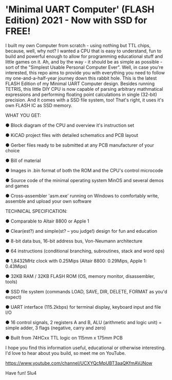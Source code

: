 # 'Minimal UART Computer' (FLASH Edition) 2021 - Now with SSD for FREE!
I built my own Computer from scratch - using nothing but TTL chips, because, well, why not? I wanted a CPU that is easy to understand, fun to build and powerful enough to allow for programming educational stuff and little games on it. Ah, and by the way - it should be as simple as possible - sort of the "Simplest Usable Personal Computer Ever". Well, in case you're interested, this repo aims to provide you with everything you need to follow my one-and-a-half-year journey down this rabbit hole. This is the latest FLASH Edition of my Minimal UART Computer design. Besides running TETRIS, this little DIY CPU is now capable of parsing arbitrary mathmatical expressions and performing floating point calculations in single (32-bit) precision. And it comes with a SSD file system, too! That's right, it uses it's own FLASH IC as SSD memory.

WHAT YOU GET:

  ● Block diagram of the CPU and overview it's instruction set

  ● KiCAD project files with detailed schematics and PCB layout
  
  ● Gerber files ready to be submitted at any PCB manufacturer of your choice
  
  ● Bill of material
  
  ● Images in .bin format of both the ROM and the CPU's control microcode
  
  ● Source code of the minimal operating system MinOS and several demos and games
  
  ● Cross-assembler 'asm.exe' running on Windows to comfortably write, assemble and upload your own software


TECHNICAL SPECIFICATION:
  
  ● Comparable to Altair 8800 or Apple 1
  
  ● Clear(est?) and simple(st? – you judge!) design for fun and education
  
  ● 8-bit data bus, 16-bit address bus, Von-Neumann architecture
  
  ● 64 instructions (conditional branching, subroutines, stack and word ops)
  
  ● 1,8432MHz clock with 0.25Mips (Altair 8800: 0.29Mips, Apple 1: 0.43Mips)
  
  ● 32KB RAM / 32KB FLASH ROM (OS, memory monitor, disassembler, tools)
  
  ● SSD file system (commands LOAD, SAVE, DIR, DELETE, FORMAT as you'd expect)
  
  ● UART interface (115.2kbps) for terminal display, keyboard input and file I/O
  
  ● 16 control signals, 2 registers A and B, ALU (arithmetic and logic unit) = simple adder, 3 flags (negative, carry and zero)
  
  ● Built from 74HCxx TTL logic on 115mm x 175mm PCB


I hope you find this information useful, educational or otherwise interesting. I'd love to hear about you build, so meet me on YouTube.

https://www.youtube.com/channel/UCXYQcMpUBT3aaQKfmAVJNow

Have fun!
Slu4
